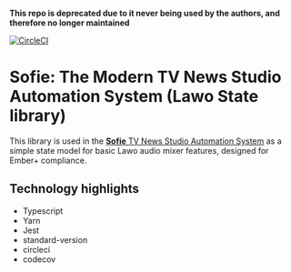 **This repo is deprecated due to it never being used by the authors, and therefore no longer maintained**

[![CircleCI](https://circleci.com/gh/nrkno/tv-automation-lawo-state.svg?style=svg)](https://circleci.com/gh/nrkno/tv-automation-lawo-state)

# Sofie: The Modern TV News Studio Automation System (Lawo State library)

This library is used in the [**Sofie** TV News Studio Automation System](https://github.com/nrkno/Sofie-TV-automation/) as a simple state model for basic Lawo audio mixer features, designed for Ember+ compliance.


## Technology highlights
- Typescript
- Yarn
- Jest
- standard-version
- circleci
- codecov
